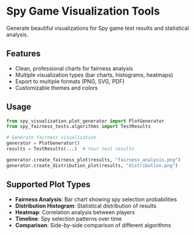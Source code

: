 # Spy Game Visualization Tools

Generate beautiful visualizations for Spy game test results and statistical analysis.

## Features

- Clean, professional charts for fairness analysis
- Multiple visualization types (bar charts, histograms, heatmaps)
- Export to multiple formats (PNG, SVG, PDF)
- Customizable themes and colors

## Usage

```python
from spy_visualization.plot_generator import PlotGenerator
from spy_fairness_tests.algorithms import TestResults

# Generate fairness visualization
generator = PlotGenerator()
results = TestResults(...)  # Your test results

generator.create_fairness_plot(results, "fairness_analysis.png")
generator.create_distribution_plot(results, "distribution.png")
```

## Supported Plot Types

- **Fairness Analysis**: Bar chart showing spy selection probabilities
- **Distribution Histogram**: Statistical distribution of results
- **Heatmap**: Correlation analysis between players
- **Timeline**: Spy selection patterns over time
- **Comparison**: Side-by-side comparison of different algorithms